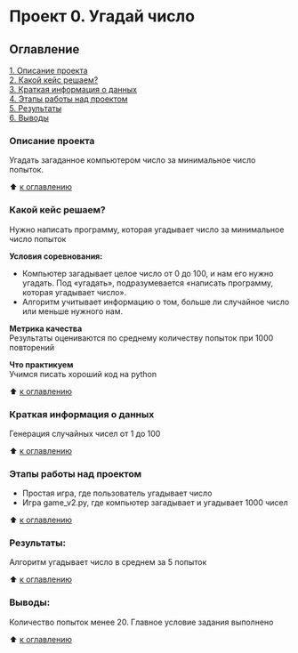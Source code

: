 # Проект 0. Угадай число

## Оглавление  
[1. Описание проекта](./README.md#Описание-проекта)  
[2. Какой кейс решаем?](./README.md#Какой-кейс-решаем)  
[3. Краткая информация о данных](./README.md#Краткая-информация-о-данных)  
[4. Этапы работы над проектом](./README.md#Этапы-работы-над-проектом)  
[5. Результаты](./README.md#Результаты)    
[6. Выводы](./README.md#Выводы) 

### Описание проекта    
Угадать загаданное компьютером число за минимальное число попыток.

:arrow_up: [к оглавлению](./README.md#Оглавление)


### Какой кейс решаем?    
Нужно написать программу, которая угадывает число за минимальное число попыток

**Условия соревнования:**  
- Компьютер загадывает целое число от 0 до 100, и нам его нужно угадать. Под «угадать», подразумевается «написать программу, которая угадывает число».
- Алгоритм учитывает информацию о том, больше ли случайное число или меньше нужного нам.

**Метрика качества**     
Результаты оцениваются по среднему количеству попыток при 1000 повторений

**Что практикуем**     
Учимся писать хороший код на python

:arrow_up: [к оглавлению](./README.md#Оглавление)

### Краткая информация о данных
Генерация случайных чисел от 1 до 100
  
:arrow_up: [к оглавлению](./README.md#Оглавление)


### Этапы работы над проектом  
- Простая игра, где пользователь угадывает число
- Игра game_v2.py, где компьютер загадывает и угадывает 1000 чисел

:arrow_up: [к оглавлению](./README.md#Оглавление)


### Результаты:  
Алгоритм угадывает число в среднем за 5 попыток

:arrow_up: [к оглавлению](./README.md#Оглавление)


### Выводы:  
Количество попыток менее 20. Главное условие задания выполнено

:arrow_up: [к оглавлению](./README.md#Оглавление)
